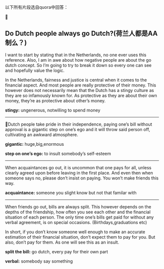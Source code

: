 以下所有片段选自quora中回答：



## Do Dutch people always go Dutch?(荷兰人都是AA制么？)

I want to start by stating that in the Netherlands, no one ever uses this reference. Also, I am in awe about how negative people are about the go dutch concept. So I’m going to try to break it down so every one can see and hopefully value the logic.

In the Netherlands, fairness and justice is central when it comes to the financial aspect. And most people are really protective of their money. This however does not necessarily mean that the Dutch has a stingy culture as they are so infamously known for. As protective as they are about their own money, they’re as protective about other’s money.

**stingy:** ungenerous, notwilling to spend money 

------

Dutch people take pride in their independence, paying one’s bill without approval is a gigantic step on one’s ego and it will throw said person off, cultivating an awkward atmosphere.

**gigantic:** huge,big,enormous

**step on one’s ego:** to insult somebody’s self-esteem

------

When acquaintances go out, it is uncommon that one pays for all, unless clearly agreed upon before leaving in the first place. And even then when someone says no, please don’t insist on paying. You won’t make friends this way.

**acquaintance:** someone you slight know but not that familar with

------

When friends go out, bills are always split. This however depends on the depths of the friendship, how often you see each other and the financial situation of each person. The only time one’s bills get paid for without any verbal agreement, is on special occasions. (Birthdays,graduations etc)

In short, if you don’t know someone well enough to make an accurate estimation of their financial situation, don’t expect them to pay for you. But also, don’t pay for them. As one will see this as an insult.

**split the bill:** go dutch, every pay for their own part

**verbal:** somebody say something